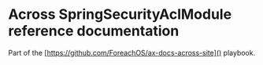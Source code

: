 # Across SpringSecurityAclModule reference documentation

Part of the [https://github.com/ForeachOS/ax-docs-across-site]() playbook.